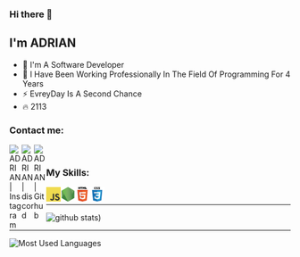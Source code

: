 ### Hi there 👋

## I'm ADRIAN
- 🚀 I'm A Software Developer
- 🌱 I Have Been Working Professionally In The Field Of Programming For 4 Years
- ⚡ EvreyDay Is A Second Chance
- 🔥 2113


### Contact me:

[<img align="left" alt="ADRIAN | Instagram" width="22px" src="https://cdn.jsdelivr.net/npm/simple-icons@v3/icons/instagram.svg" />][instagram]
[<img align="left" alt="ADRIAN | discord" width="22px" src="https://cdn.jsdelivr.net/npm/simple-icons@v3/icons/discord.svg" />][discord]
[<img align="left" alt="ADRIAN | Github" width="22px" src="https://cdn.jsdelivr.net/npm/simple-icons@v3/icons/github.svg" />][github]

<br />

### My Skills:

[<img align="left" alt="JavaScript" title="JavaScript" width="26px" src="https://raw.githubusercontent.com/github/explore/80688e429a7d4ef2fca1e82350fe8e3517d3494d/topics/javascript/javascript.png" />][github]
[<img align="left" alt="Node.js" title="Node.js" width="26px" src="https://raw.githubusercontent.com/github/explore/80688e429a7d4ef2fca1e82350fe8e3517d3494d/topics/nodejs/nodejs.png" />][github]
[<img align="left" alt="HTML" title="HTML" width="26px" src="https://raw.githubusercontent.com/github/explore/80688e429a7d4ef2fca1e82350fe8e3517d3494d/topics/html/html.png" />][github]
[<img align="left" alt="CSS" title="CSS" width="26px" src="https://raw.githubusercontent.com/github/explore/80688e429a7d4ef2fca1e82350fe8e3517d3494d/topics/css/css.png" />][github]

<br />

---

![github stats](https://github-readme-stats.vercel.app/api?username=Real-Adrian&show_icons=true&theme=radical))

---

![Most Used Languages](https://github-readme-stats.vercel.app/api/top-langs/?username=Real-Adrian&layout=compact&theme=radical)

    
[github]: https://github.com/Real-Adrian
[Instagram]: https://www.instagram.com/Real-Adrian7/
[discord]: https://discord.gg/yCcdKGxP62
